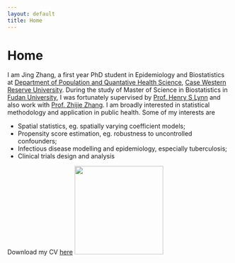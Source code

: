 ```yaml
---
layout: default
title: Home
---
```


<div>
 <h1 class="page-title">Home</h1>
</div>

<div>
<div class="row">
  <p>
  I am Jing Zhang, a first year PhD student in Epidemiology and Biostatistics at <a href="http://epbiwww.case.edu/">Department of Population and Quantative Health Science</a>, <a href="https://case.edu/">Case Western Reserve University</a>. 
  During the study of Master of Science in Biostatistics in <a href="http://www.fudan.edu.cn/en/">Fudan University</a>, I was fortunately supervised by <a href="https://www.researchgate.net/profile/Henry_Lynn2"> Prof. Henry S Lynn</a> and also work with <a href="https://scholar.google.com/citations?hl=zh-CN&user=xq-7QVQAAAAJ&view_op=list_works&sortby=pubdate"> Prof. Zhijie Zhang</a>.   
  I am broadly interested in statistical methodology and application in public health. Some of my interests are
  <p>
  <ul>
  <li> Spatial statistics, eg. spatially varying coefficient models; </li>
  <li> Propensity score estimation, eg. robustness to uncontrolled confounders; </li>   
  <li> Infectious disease modelling and epidemiology, especially tuberculosis; </li>
  <li> Clinical trials design and analysis </li>
  </ul>
 
 Download my CV <a href="assets/pdfs/Resume_Jing Zhang 2019.9.pdf">here</a>
 <img src="https://jingzhang1.github.io/assets/images/mmexport1515251236988_mr1515251523635yasuo1.jpg" width= "200" >
